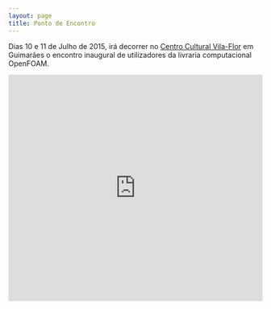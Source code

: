 ```yaml
---
layout: page
title: Ponto de Encontro
---
```


Dias 10 e 11 de Julho de 2015, irá decorrer no [Centro Cultural Vila-Flor](http://www.ccvf.pt/conteudo.php?id=8&cat=1&on=false) em Guimarães o encontro inaugural de utilizadores da livraria computacional OpenFOAM.

<iframe src="https://www.google.com/maps/embed?pb=!1m14!1m8!1m3!1d2991.088652651332!2d-8.295325000000002!3d41.437298!3m2!1i1024!2i768!4f13.1!3m3!1m2!1s0xd24e48ddbba0747%3A0x39229310e4ab0f39!2sCentro+Cultural+Vila+Flor+(CCVF)!5e0!3m2!1sen!2s!4v1433148066819" width="100%" height="450" frameborder="0" style="border:0"></iframe>

